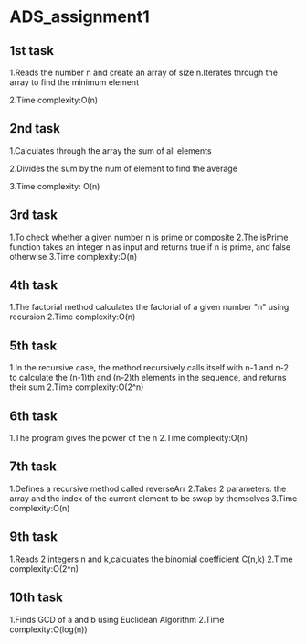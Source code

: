 # ADS_assignment1

## 1st task
1.Reads the number n and create an array of size n.Iterates through the array to find the minimum element

2.Time complexity:O(n)

## 2nd task
1.Calculates through the array the sum of all elements

2.Divides the sum by the num of element to find the average

3.Time complexity: O(n)

## 3rd task
1.To check whether a given number n is prime or composite
2.The isPrime function takes an integer n as input and returns true if n is prime, and false otherwise
3.Time complexity:O(n)

## 4th task
1.The factorial method calculates the factorial of a given number "n" using recursion
2.Time complexity:O(n)

## 5th task
1.In the recursive case, the method recursively calls itself with n-1 and n-2 to calculate the (n-1)th and (n-2)th elements in the sequence, and returns their sum
2.Time complexity:O(2^n)

## 6th task
1.The program gives the power of the n
2.Time complexity:O(n)

## 7th task
1.Defines a recursive method called reverseArr
2.Takes 2 parameters: the array and the index of the current element to be swap by themselves
3.Time complexity:O(n)

## 9th task
1.Reads 2 integers n and k,calculates the binomial coefficient C(n,k)
2.Time complexity:O(2^n)

## 10th task
1.Finds GCD of a and b using Euclidean Algorithm
2.Time complexity:O(log(n))
